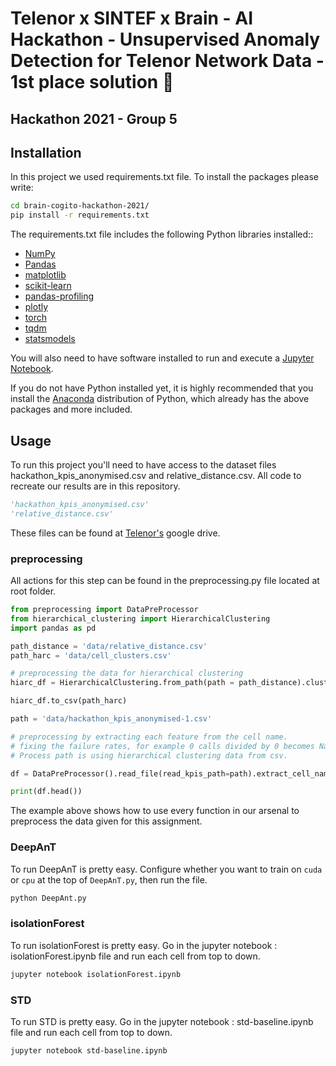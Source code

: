 #  Telenor x SINTEF x Brain - AI Hackathon - Unsupervised Anomaly Detection for Telenor Network Data - 1st place solution :1st_place_medal:
## Hackathon 2021 - Group 5 


## Installation
In this project we used requirements.txt file. To install the packages please write: 

```bash
cd brain-cogito-hackathon-2021/
pip install -r requirements.txt
```
The requirements.txt file includes the following Python libraries installed::

- [NumPy](http://www.numpy.org/)
- [Pandas](http://pandas.pydata.org/)
- [matplotlib](http://matplotlib.org/)
- [scikit-learn](http://scikit-learn.org/stable/)
- [pandas-profiling](https://pypi.org/project/pandas-profiling/)
- [plotly](https://pypi.org/project/plotly/)
- [torch](https://pypi.org/project/torch/)
- [tqdm](https://pypi.org/project/tqdm/)
- [statsmodels](https://pypi.org/project/statsmodels/)

You will also need to have software installed to run and execute a [Jupyter Notebook](http://jupyter.org/install.html).

If you do not have Python installed yet, it is highly recommended that you install the [Anaconda](https://www.anaconda.com/download/) distribution of Python, which already has the above packages and more included. 

## Usage
To run this project you'll need to have access to the dataset files  hackathon_kpis_anonymised.csv and relative_distance.csv. All code to recreate our results are in this repository. 

```python
'hackathon_kpis_anonymised.csv'
'relative_distance.csv'
```
These files can be found at  [Telenor's](https://drive.google.com/drive/folders/1XRphkrv0Lod4awZFCtcQQJx_qagIxsq2) google drive. 

### preprocessing
All actions for this step can be found in the preprocessing.py file located at root folder. 

```python
from preprocessing import DataPreProcessor
from hierarchical_clustering import HierarchicalClustering
import pandas as pd

path_distance = 'data/relative_distance.csv'
path_harc = 'data/cell_clusters.csv'

# preprocessing the data for hierarchical clustering
hiarc_df = HierarchicalClustering.from_path(path = path_distance).cluster_data().extract_cell_name_from_clusters()

hiarc_df.to_csv(path_harc)

path = 'data/hackathon_kpis_anonymised-1.csv'

# preprocessing by extracting each feature from the cell name. 
# fixing the failure rates, for example 0 calls divided by 0 becomes NaN, this is now changed to 0.
# Process path is using hierarchical clustering data from csv. 

df = DataPreProcessor().read_file(read_kpis_path=path).extract_cell_name_data().fix_failure_rates().process_from_path(path_harc).fetch_data()

print(df.head())

```
The example above shows how to use every function in our arsenal to preprocess the data given for this assignment. 
### DeepAnT
To run DeepAnT is pretty easy. Configure whether you want to train on `cuda` or `cpu` at the top of `DeepAnT.py`, then run the file.
```bash
python DeepAnt.py
```
### isolationForest
To run isolationForest is pretty easy. Go in the jupyter notebook : isolationForest.ipynb file and run each cell from top to down.
```bash
jupyter notebook isolationForest.ipynb
```
### STD
To run STD is pretty easy. Go in the jupyter notebook : std-baseline.ipynb file and run each cell from top to down.
```bash
jupyter notebook std-baseline.ipynb
```
